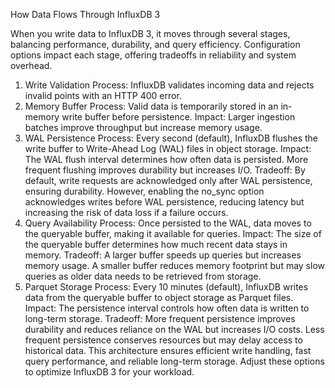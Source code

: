How Data Flows Through InfluxDB 3

When you write data to InfluxDB 3, it moves through several stages, balancing performance, durability, and query efficiency. Configuration options impact each stage, offering tradeoffs in reliability and system overhead.

1. Write Validation
Process: InfluxDB validates incoming data and rejects invalid points with an HTTP 400 error.
2. Memory Buffer
Process: Valid data is temporarily stored in an in-memory write buffer before persistence.
Impact: Larger ingestion batches improve throughput but increase memory usage.
3. WAL Persistence
Process: Every second (default), InfluxDB flushes the write buffer to Write-Ahead Log (WAL) files in object storage.
Impact: The WAL flush interval determines how often data is persisted. More frequent flushing improves durability but increases I/O.
Tradeoff: By default, write requests are acknowledged only after WAL persistence, ensuring durability. However, enabling the no_sync option acknowledges writes before WAL persistence, reducing latency but increasing the risk of data loss if a failure occurs.
4. Query Availability
Process: Once persisted to the WAL, data moves to the queryable buffer, making it available for queries.
Impact: The size of the queryable buffer determines how much recent data stays in memory.
Tradeoff: A larger buffer speeds up queries but increases memory usage. A smaller buffer reduces memory footprint but may slow queries as older data needs to be retrieved from storage.
5. Parquet Storage
Process: Every 10 minutes (default), InfluxDB writes data from the queryable buffer to object storage as Parquet files.
Impact: The persistence interval controls how often data is written to long-term storage.
Tradeoff: More frequent persistence improves durability and reduces reliance on the WAL but increases I/O costs. Less frequent persistence conserves resources but may delay access to historical data.
This architecture ensures efficient write handling, fast query performance, and reliable long-term storage. Adjust these options to optimize InfluxDB 3 for your workload.